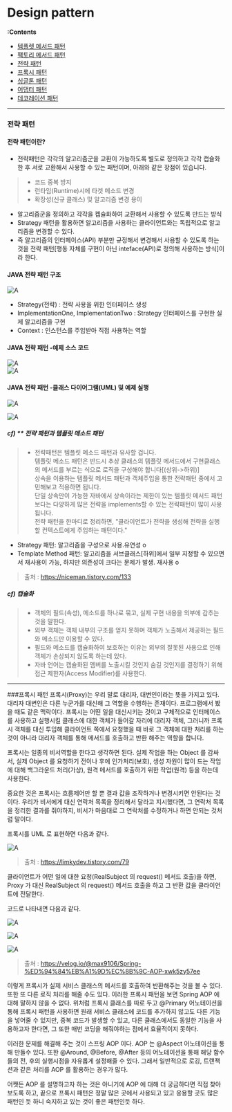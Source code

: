 # Design pattern

**:Contents**
* [템플렛 메서드 패턴](#템플렛_메서드_패턴)
* [팩토리 메서드 패턴](#팩토리_메서드_패턴)
* [전략 패턴](#전략_패턴)
* [프록시 패턴](#프록시_패턴)
* [싱글톤 패턴](#싱글톤_패턴)
* [어댑터 패턴](#어댑터_패턴)
* [데코레이션 패턴](#데코레이션_패턴)

---

### 전략 패턴
#### 전략 패턴이란?
- 전략패턴은 각각의 알고리즘군을 교환이 가능하도록 별도로 정의하고 각각 캡슐화 한 후 서로 교환해서 사용할 수 있는 패턴이며, 아래와 같은 장점이 있습니다.
>- 코드 중복 방지
>- 런타임(Runtime)시에 타겟 메소드 변경
>- 확장성(신규 클래스) 및 알고리즘 변경 용이

- 알고리즘군을 정의하고 각각을 켑슐화하여 교환해서 사용할 수 있도록 만드는 방식
- Strategy 패턴을 활용하면 알고리즘을 사용하는 클라이언트와는 독립적으로 알고리즘을 변경할 수 있다.
- 즉 알고리즘의 인터페이스(API) 부분만 규정해서 변경해서 사용할 수 있도록 하는 것을 전략 패턴[행동 자체를 구현이 아닌 inteface(API)로 정의해 사용하는 방식]이라 한다.

#### JAVA 전략 패턴 구조 
![A](imgs/stratagePattern1.png)  
- Strategy(전략) : 전략 사용을 위한 인터페이스 생성
- ImplementationOne, ImplementationTwo : Strategy 인터페이스를 구현한 실제 알고리즘을 구현
- Context : 인스턴스를 주입받아 직접 사용하는 역할

#### JAVA 전략 패턴 -예제 소스 코드 
![A](imgs/stratagePattern_ex1.png)  
![A](imgs/stratagePattern_ex2.png)  

#### JAVA 전략 패턴 -클래스 다이어그램(UML) 및 예제 실행
![A](imgs/stratagePattern_class.png)  

![A](imgs/stratagePattern_excecute.png)  

##### cf) ** 전략 패턴과 템플릿 메소드 패턴
>- 전략패턴은 템플릿 메소드 패턴과 유사할 겁니다.    
>  템플릿 메소드 패턴은 반드시 추상 클래스의 템플릿 메서드에서 구현클래스의 메서드를 부르는 식으로 로직을 구성해야 합니다[(상위->하위)]    
   상속을 이용하는 템플릿 메서드 패턴과 객체주입을 통한 전략패턴 중에서 고민해보고 적용하면 됩니다.    
   단일 상속만이 가능한 자바에서 상속이라는 제한이 있는 템플릿 메서드 패턴보다는 다양하게 많은 전략을 implements할 수 있는 전략패턴이 많이 사용됩니다.    
   전략 패턴을 한마디로 정리하면, "클라이언트가 전략을 생성해 전략을 실행할 컨텍스트에게 주입하는 패턴이다."

- Strategy 패턴: 알고리즘을 구성으로 사용.유연성 o
- Template Method 패턴: 알고리즘을 서브클래스[하위]에서 일부 지정할 수 있으면서 재사용이 가능, 하지만 의존성이 크다는 문제가 발생. 재사용 o

>출처 : https://niceman.tistory.com/133

##### cf) 캡슐화    
>- 객체의 필드(속성), 메소드를 하나로 묶고, 실제 구현 내용을 외부에 감추는 것을 말한다.
>- 외부 객체는 객체 내부의 구조를 얻지 못하며 객체가 노출해서 제공하는 필드와 메소드만 이용할 수 있다.
>- 필드와 메소드를 캡슐화하여 보호하는 이유는 외부의 잘못된 사용으로 인해 객체가 손상되지 않도록 하는데 있다.
>- 자바 언어는 캡슐화된 멤버를 노출시킬 것인지 숨길 것인지를 결정하기 위해 접근 제한자(Access Modifier)를 사용한다.

------------------------------------------------

###프록시 패턴
프록시(Proxy)는 우리 말로 대리자, 대변인이라는 뜻을 가지고 있다. 대리자 대변인은 다른 누군가를 대신해 그 역할을 수행하는 존재이다.
프로그램에서 봤을 때도 같은 맥락이다. 프록시는 어떤 일을 대신시키는 것이고 구체적으로 인터페이스를 사용하고 실행시킬 클래스에 대한 객체가 들어갈 자리에
대리자 객체, 그러니까 프록시 객체를 대신 투입해 클라이언트 쪽에서 요청했을 때 바로 그 객체에 대한 처리를 하는 것이 아니라 대리자 객체를 통해 메서드를 호출하고
반환 해주는 역할을 합니다.  

  
프록시는 일종의 비서역할을 한다고 생각하면 된다. 실제 작업을 하는 Object 를 감싸서, 실제 Object 를 요청하기 전이나 후에 인가처리(보호), 생성 자원이 많이 드는 작업에 대해
백그라운드 처리(가상), 원격 메서드를 호출하기 위한 작업(원격) 등을 하는데 사용한다.  
  
중요한 것은 프록시는 흐름제어만 할 뿐 결과 값을 조작하거나 변경시키면 안된다는 것이다. 우리가 비서에게 대신 연락처 목록을 정리해서 달라고 지시했다면, 그 연락처 목록을 정리한 결과를 줘야하지,
비서가 마음대로 그 연락처를 수정하거나 하면 안되는 것처럼 말이다.

프록시를 UML 로 표현하면 다음과 같다.

![A](imgs/DP_Proxy_UML.PNG)
  
  
>출처 : https://limkydev.tistory.com/79

클라이언트가 어떤 일에 대한 요청(RealSubject 의 request() 메서드 호출)을 하면, Proxy 가 대신 RealSubject 의 request() 메서드 호출을 하고 그 반환 값을 클라이언트에 전달한다.  
  
코드로 나타내면 다음과 같다.  
  
![A](imgs/DP_Proxy_ServiceInterface.png)
  
![A](imgs/DP_Proxy_Service.png)
  
![A](imgs/DP_Proxy_ProxyClass.png)  

  
>출처 : https://velog.io/@max9106/Spring-%ED%94%84%EB%A1%9D%EC%8B%9C-AOP-xwk5zy57ee
  

이렇게 프록시가 실제 서비스 클래스의 메서드를 호출하여 반환해주는 것을 볼 수 있다. 또한 또 다른 로직 처리를 해줄 수도 있다. 이러한 프록시 패턴을 보면 Spring AOP 에 대해 말하지 않을 수 없다.
위처럼 프록시 클래스를 따로 두고 @Primary 어노테이션을 통해 프록시 패턴을 사용하면 원래 서비스 클래스에 코드를 추가하지 않고도 다른 기능을 넣어줄 수 있지만, 중복 코드가 발생할 수 있고,
다른 클래스에서도 동일한 기능을 사용하고자 한다면, 그 또한 매번 코딩을 해줘야하는 점에서 효율적이지 못하다.  
  
이러한 문제를 해결해 주는 것이 스프링 AOP 이다. AOP 는 @Aspect 어노테이션을 통해 만들수 있다. 또한 @Around, @Before, @After 등의 어노테이션을 통해 해당 함수들의
전, 후의 실행시점을 자유롭게 설정해줄 수 있다. 그래서 일반적으로 로깅, 트랜잭션과 같은 처리를 AOP 를 활용하는 경우가 많다.  
  
어쨋든 AOP 를 설명하고자 하는 것은 아니기에 AOP 에 대해 더 궁금하다면 직접 찾아보도록 하고, 끝으로
프록시 패턴은 정말 많은 곳에서 사용되고 있고 응용할 곳도 많은 패턴인 듯 하니 숙지하고 있는 것이 좋은 패턴인듯 하다.


